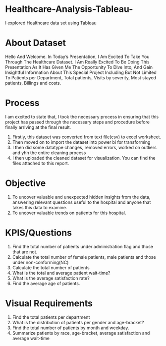 # Healthcare-Analysis-Tableau-
I explored Healthcare data set using Tableau

# About Dataset
Hello And Welcome. In Today’s Presentation, I Am Excited To Take You Through The Healthcare Dataset.
I Am Really Excited To Be Doing This Presentation As It Has Given Me The Opportunity To Dive Into, And Gain Insightful Information About This Special Project Including But Not Limited To Patients per Department, Total patients, Visits by severity, Most stayed patients, Billings and costs.

# Process
I am excited to state that, I took the necessary process in ensuring that this project has passed through the necessary steps and procedure before finally arriving at the final result.
1. Firstly, this dataset was converted from text file(csv) to excel worksheet.
2. Then moved on to import the dataset into power bi for transforming
3. I then did some datatype changes, removed errors, worked on outliers and yhh the entire cleaning process
4. I then uploaded the cleaned dataset for visualization. You can find the files attached to this report.

# Objective
1. To uncover valuable and unexpected hidden insights from the data, answering relevant questions useful to the hospital and anyone that takes this data to examine.
2. To uncover valuable trends on patients for this hospital.

# KPIS/Questions
1. Find the total number of patients under administration flag and those that are not.
2. Calculate the total number of female patients, male patients and those under non-conforming(NC)
3. Calculate the total number of patients
4. What is the total and average patient wait-time?
5. What is the average satisfaction rate?
6. Find the average age of patients.

# Visual Requirements
1. Find the total patients per department
2. What is the distribution of patients per gender and age-bracket?
3. Find the total number of patients by month and weekday.
4. Summarize patients by race, age-bracket, average satisfaction and average wait-time







